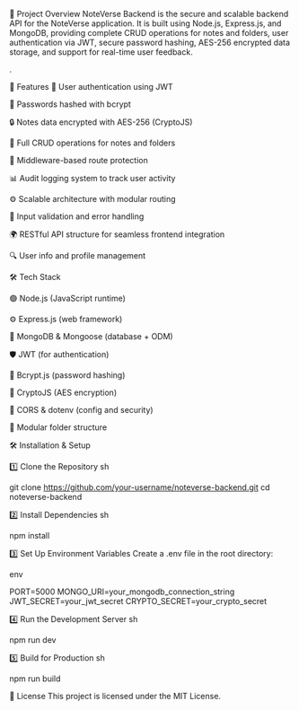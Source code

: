 
📌 Project Overview
NoteVerse Backend is the secure and scalable backend API for the NoteVerse application. It is built using Node.js, Express.js, and MongoDB, providing complete CRUD operations for notes and folders, user authentication via JWT, secure password hashing, AES-256 encrypted data storage, and support for real-time user feedback.

.

🚀 Features
👤 User authentication using JWT

🔐 Passwords hashed with bcrypt

🔒 Notes data encrypted with AES-256 (CryptoJS)

📁 Full CRUD operations for notes and folders

🧠 Middleware-based route protection

📊 Audit logging system to track user activity

⚙️ Scalable architecture with modular routing

🧪 Input validation and error handling

🌍 RESTful API structure for seamless frontend integration

🔍 User info and profile management

🛠️ Tech Stack

🟢 Node.js (JavaScript runtime)

⚙️ Express.js (web framework)

🍃 MongoDB & Mongoose (database + ODM)

🛡️ JWT (for authentication)

🔑 Bcrypt.js (password hashing)

🔐 CryptoJS (AES encryption)

🔄 CORS & dotenv (config and security)

📁 Modular folder structure

🛠️ Installation & Setup

1️⃣ Clone the Repository
sh

git clone https://github.com/your-username/noteverse-backend.git
cd noteverse-backend

2️⃣ Install Dependencies
sh

npm install


3️⃣ Set Up Environment Variables
Create a .env file in the root directory:

env

PORT=5000
MONGO_URI=your_mongodb_connection_string
JWT_SECRET=your_jwt_secret
CRYPTO_SECRET=your_crypto_secret

4️⃣ Run the Development Server
sh

npm run dev


5️⃣ Build for Production
sh

npm run build


📄 License
This project is licensed under the MIT License.





